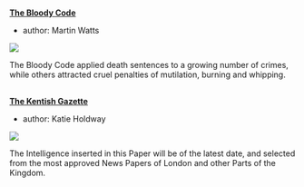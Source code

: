 <param ve-config 
       title="18th Century Kent"
       banner="/kent/images/banners/18c.jpg"
       layout="index">

#

##
**[The Bloody Code](18c-bloody-code)**

- author: Martin Watts

![](https://dev.visual-essays.app/thumbnail?url=https://raw.githubusercontent.com/kent-map/kent/main/18c/images/1U8A1283-01.jpeg)

The Bloody Code applied death sentences to a growing number of crimes, while others attracted cruel penalties of mutilation, burning and whipping.

##
**[The Kentish Gazette](18c-kentish-gazette)**

- author: Katie Holdway

![](https://dev.visual-essays.app/thumbnail?url=https://raw.githubusercontent.com/kent-map/kent/main/18c/images/KentishGazetteMC.JPG)

The Intelligence inserted in this Paper will be of the latest date, and selected from the most approved News Papers of London and other Parts of the Kingdom.


